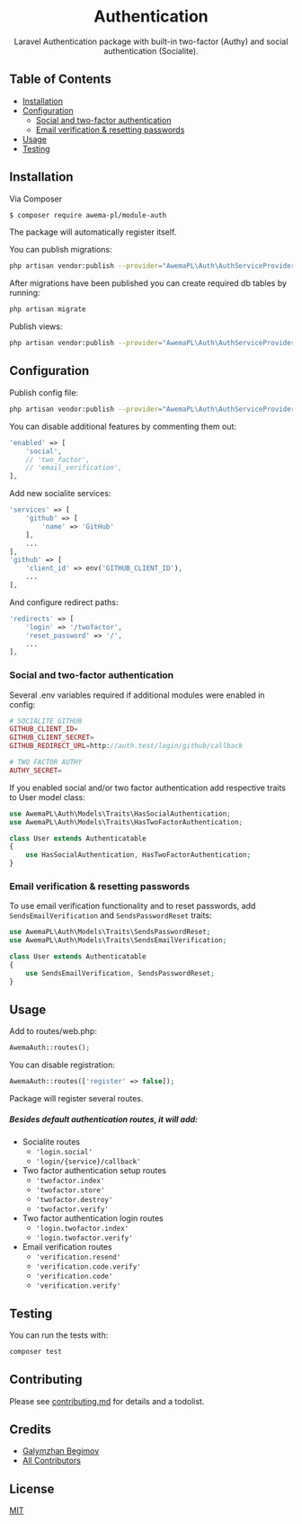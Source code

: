 <h1 align="center">Authentication</h1>

<p align="center">Laravel Authentication package with built-in two-factor (Authy) and social authentication (Socialite).</p>

## Table of Contents

- <a href="#installation">Installation</a>
- <a href="#configuration">Configuration</a>
    - <a href="#social-and-two-factor-authentication">Social and two-factor authentication</a>
    - <a href="#email-verification-resetting-passwords">Email verification & resetting passwords</a>
- <a href="#usage">Usage</a>
- <a href="#testing">Testing</a>

## Installation

Via Composer

``` bash
$ composer require awema-pl/module-auth
```

The package will automatically register itself.

You can publish migrations:

```bash
php artisan vendor:publish --provider="AwemaPL\Auth\AuthServiceProvider" --tag="migrations"
```

After migrations have been published you can create required db tables by running:

```bash
php artisan migrate
```

Publish views:

```bash
php artisan vendor:publish --provider="AwemaPL\Auth\AuthServiceProvider" --tag="views"
```

## Configuration

Publish config file:

```bash
php artisan vendor:publish --provider="AwemaPL\Auth\AuthServiceProvider" --tag="config"
```

You can disable additional features by commenting them out:

```php
'enabled' => [
    'social', 
    // 'two_factor',
    // 'email_verification',
],
```

Add new socialite services:

```php
'services' => [
    'github' => [
        'name' => 'GitHub'
    ],
    ...
],
'github' => [
    'client_id' => env('GITHUB_CLIENT_ID'),
    ...
],
```

And configure redirect paths:

```php
'redirects' => [
    'login' => '/twofactor',
    'reset_password' => '/',
    ...
],
```

### Social and two-factor authentication

Several .env variables required if additional modules were enabled in config:

```php
# SOCIALITE GITHUB
GITHUB_CLIENT_ID=
GITHUB_CLIENT_SECRET=
GITHUB_REDIRECT_URL=http://auth.test/login/github/callback

# TWO FACTOR AUTHY
AUTHY_SECRET=
```

If you enabled social and/or two factor authentication add respective traits to User model class:

```php
use AwemaPL\Auth\Models\Traits\HasSocialAuthentication;
use AwemaPL\Auth\Models\Traits\HasTwoFactorAuthentication;

class User extends Authenticatable
{
    use HasSocialAuthentication, HasTwoFactorAuthentication;
}
```

### Email verification & resetting passwords

To use email verification functionality and to reset passwords, add `SendsEmailVerification` and `SendsPasswordReset` traits:

```php
use AwemaPL\Auth\Models\Traits\SendsPasswordReset;
use AwemaPL\Auth\Models\Traits\SendsEmailVerification;

class User extends Authenticatable
{
    use SendsEmailVerification, SendsPasswordReset;
}
```

## Usage

Add to routes/web.php:

```php
AwemaAuth::routes();
```

You can disable registration:

```php
AwemaAuth::routes(['register' => false]);
```

Package will register several routes.

##### Besides default authentication routes, it will add:
* Socialite routes
    * `'login.social'`
    * `'login/{service}/callback'`
* Two factor authentication setup routes
    * `'twofactor.index'`
    * `'twofactor.store'`
    * `'twofactor.destroy'`
    * `'twofactor.verify'`
* Two factor authentication login routes
    * `'login.twofactor.index'`
    * `'login.twofactor.verify'`
* Email verification routes
    * `'verification.resend'`
    * `'verification.code.verify'`
    * `'verification.code'`
    * `'verification.verify'`

## Testing

You can run the tests with:

```bash
composer test
```

## Contributing

Please see [contributing.md](contributing.md) for details and a todolist.

## Credits

- [Galymzhan Begimov](https://github.com/begimov)
- [All Contributors](contributing.md)

## License

[MIT](http://opensource.org/licenses/MIT)
